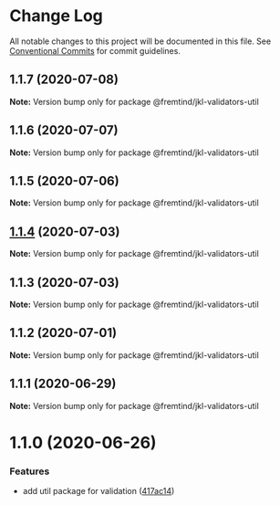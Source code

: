 # Change Log

All notable changes to this project will be documented in this file.
See [Conventional Commits](https://conventionalcommits.org) for commit guidelines.

## 1.1.7 (2020-07-08)

**Note:** Version bump only for package @fremtind/jkl-validators-util





## 1.1.6 (2020-07-07)

**Note:** Version bump only for package @fremtind/jkl-validators-util





## 1.1.5 (2020-07-06)

**Note:** Version bump only for package @fremtind/jkl-validators-util





## [1.1.4](https://github.com/fremtind/jokul/compare/@fremtind/jkl-validators-util@1.1.3...@fremtind/jkl-validators-util@1.1.4) (2020-07-03)

**Note:** Version bump only for package @fremtind/jkl-validators-util





## 1.1.3 (2020-07-03)

**Note:** Version bump only for package @fremtind/jkl-validators-util





## 1.1.2 (2020-07-01)

**Note:** Version bump only for package @fremtind/jkl-validators-util





## 1.1.1 (2020-06-29)

**Note:** Version bump only for package @fremtind/jkl-validators-util





# 1.1.0 (2020-06-26)


### Features

* add util package for validation ([417ac14](https://github.com/fremtind/jokul/commit/417ac145a3c021f3b5f9e5fc2824ce4021e55e21))
